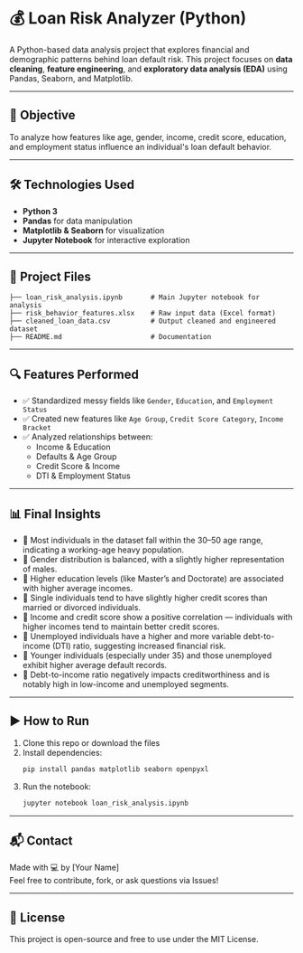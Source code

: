 # 💰 Loan Risk Analyzer (Python)

A Python-based data analysis project that explores financial and demographic patterns behind loan default risk. This project focuses on **data cleaning**, **feature engineering**, and **exploratory data analysis (EDA)** using Pandas, Seaborn, and Matplotlib.

---

## 🎯 Objective

To analyze how features like age, gender, income, credit score, education, and employment status influence an individual's loan default behavior.

---

## 🛠️ Technologies Used

- **Python 3**
- **Pandas** for data manipulation
- **Matplotlib & Seaborn** for visualization
- **Jupyter Notebook** for interactive exploration

---

## 📂 Project Files

```
├── loan_risk_analysis.ipynb       # Main Jupyter notebook for analysis
├── risk_behavior_features.xlsx    # Raw input data (Excel format)
├── cleaned_loan_data.csv          # Output cleaned and engineered dataset
├── README.md                      # Documentation
```

---

## 🔍 Features Performed

- ✅ Standardized messy fields like `Gender`, `Education`, and `Employment Status`
- ✅ Created new features like `Age Group`, `Credit Score Category`, `Income Bracket`
- ✅ Analyzed relationships between:
  - Income & Education
  - Defaults & Age Group
  - Credit Score & Income
  - DTI & Employment Status

---

## 📊 Final Insights

- 🔹 Most individuals in the dataset fall within the 30–50 age range, indicating a working-age heavy population.
- 🔹 Gender distribution is balanced, with a slightly higher representation of males.
- 🔹 Higher education levels (like Master’s and Doctorate) are associated with higher average incomes.
- 🔹 Single individuals tend to have slightly higher credit scores than married or divorced individuals.
- 🔹 Income and credit score show a positive correlation — individuals with higher incomes tend to maintain better credit scores.
- 🔹 Unemployed individuals have a higher and more variable debt-to-income (DTI) ratio, suggesting increased financial risk.
- 🔹 Younger individuals (especially under 35) and those unemployed exhibit higher average default records.
- 🔹 Debt-to-income ratio negatively impacts creditworthiness and is notably high in low-income and unemployed segments.

---

## ▶️ How to Run

1. Clone this repo or download the files  
2. Install dependencies:
   ```bash
   pip install pandas matplotlib seaborn openpyxl
   ```
3. Run the notebook:
   ```bash
   jupyter notebook loan_risk_analysis.ipynb
   ```

---

## 📬 Contact

Made with 💻 by [Your Name]  
Feel free to contribute, fork, or ask questions via Issues!

---

## 📜 License

This project is open-source and free to use under the MIT License.
